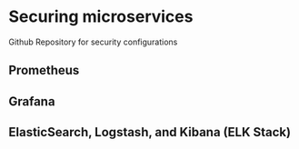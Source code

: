 # Securing microservices
Github Repository for security configurations

## Prometheus 
## Grafana 
## ElasticSearch, Logstash, and Kibana (ELK Stack)
